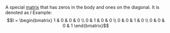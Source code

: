 A special [matrix](Matrix.md) that has zeros in the body and ones on the diagonal. It is denoted as $I$
Example:
$$I = \begin{bmatrix} 
1 & 0 & 0 & 0 \\
0 & 1 & 0 & 0 \\ 
0 & 0 & 1 & 0 \\
0 & 0 & 0 & 1 
\end{bmatrix}$$

